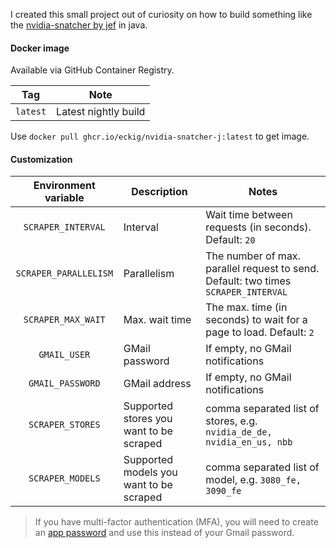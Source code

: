 I created this small project out of curiosity on how to build something like the [nvidia-snatcher by jef](https://github.com/jef/nvidia-snatcher) in java.

#### Docker image

Available via GitHub Container Registry.

| Tag | Note |
|:---:|---|
| `latest` | Latest nightly build |

Use `docker pull ghcr.io/eckig/nvidia-snatcher-j:latest` to get image.

#### Customization

| Environment variable | Description | Notes |
|:---:|---|---|
| `SCRAPER_INTERVAL` | Interval | Wait time between requests (in seconds). Default: `20` |
| `SCRAPER_PARALLELISM` | Parallelism | The number of max. parallel request to send. Default: two times `SCRAPER_INTERVAL` |
| `SCRAPER_MAX_WAIT` | Max. wait time | The max. time (in seconds) to wait for a page to load. Default: `2` |
| `GMAIL_USER` | GMail password | If empty, no GMail notifications |
| `GMAIL_PASSWORD` | GMail address | If empty, no GMail notifications |
| `SCRAPER_STORES` | Supported stores you want to be scraped | comma separated list of stores, e.g. `nvidia_de_de, nvidia_en_us, nbb` |
| `SCRAPER_MODELS` | Supported models you want to be scraped | comma separated list of model, e.g. `3080_fe, 3090_fe` |

> If you have multi-factor authentication (MFA), you will need to create an [app password](https://myaccount.google.com/apppasswords) and use this instead of your Gmail password.
